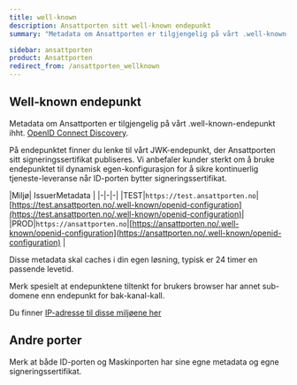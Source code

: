 ```yaml
---
title: well-known
description: Ansattporten sitt well-known endepunkt
summary: "Metadata om Ansattporten er tilgjengelig på vårt .well-known-endepunkt"

sidebar: ansattporten
product: Ansattporten
redirect_from: /ansattporten_wellknown
---
```



## Well-known endepunkt

Metadata om Ansattporten er tilgjengelig på vårt .well-known-endepunkt ihht. [OpenID Connect Discovery](https://openid.net/specs/openid-connect-discovery-1_0.html#ProviderConfig).  

På endepunktet finner du lenke til vårt JWK-endepunkt, der Ansattporten sitt  signeringssertifikat publiseres.  Vi anbefaler kunder sterkt om å bruke endepunktet til dynamisk egen-konfigurasjon for å sikre kontinuerlig tjeneste-leveranse når ID-porten bytter signeringssertifikat.


|Miljø| IssuerMetadata |
|-|-|-|
|TEST|`https://test.ansattporten.no`| [https://test.ansattporten.no/.well-known/openid-configuration](https://test.ansattporten.no/.well-known/openid-configuration)| 
|PROD|`https://ansattporten.no`|[https://ansattporten.no/.well-known/openid-configuration](https://ansattporten.no/.well-known/openid-configuration) | 


Disse metadata skal caches i din egen løsning, typisk er 24 timer en passende levetid.

Merk spesielt at endepunktene tiltenkt for brukers browser har annet sub-domene enn endepunkt for bak-kanal-kall. 


Du finner [IP-adresse til disse miljøene her]({{site.baseurl}}/docs/general/IP)




## Andre porter

Merk at både ID-porten og Maskinporten har sine egne metadata og egne signeringssertifikat.
